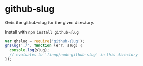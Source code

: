 # github-slug

Gets the github-slug for the given directory.

Install with `npm install github-slug`

```javascript
var ghslug = require('github-slug');
ghslug('./', function (err, slug) {
  console.log(slug);
  // evaluates to 'finnp/node-github-slug' in this directory
});
```
